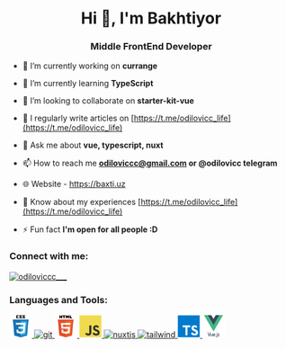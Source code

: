 <h1 align="center">Hi 👋, I'm Bakhtiyor</h1>
<h3 align="center">Middle FrontEnd Developer</h3>

- 🔭 I’m currently working on **currange**

- 🌱 I’m currently learning **TypeScript**

- 👯 I’m looking to collaborate on **starter-kit-vue**

- 📝 I regularly write articles on [https://t.me/odilovicc_life](https://t.me/odilovicc_life)

- 💬 Ask me about **vue, typescript, nuxt**

- 📫 How to reach me **odiloviccc@gmail.com or @odilovicc telegram**

- 🌐 Website - https://baxti.uz

- 📄 Know about my experiences [https://t.me/odilovicc_life](https://t.me/odilovicc_life)

- ⚡ Fun fact **I'm open for all people :D**

<h3 align="left">Connect with me:</h3>
<p align="left">
<a href="https://instagram.com/odiloviccc___" target="blank"><img align="center" src="https://raw.githubusercontent.com/rahuldkjain/github-profile-readme-generator/master/src/images/icons/Social/instagram.svg" alt="odiloviccc___" height="30" width="40" /></a>
</p>

<h3 align="left">Languages and Tools:</h3>
<p align="left"> <a href="https://www.w3schools.com/css/" target="_blank" rel="noreferrer"> <img src="https://raw.githubusercontent.com/devicons/devicon/master/icons/css3/css3-original-wordmark.svg" alt="css3" width="40" height="40"/> </a> <a href="https://git-scm.com/" target="_blank" rel="noreferrer"> <img src="https://www.vectorlogo.zone/logos/git-scm/git-scm-icon.svg" alt="git" width="40" height="40"/> </a> <a href="https://www.w3.org/html/" target="_blank" rel="noreferrer"> <img src="https://raw.githubusercontent.com/devicons/devicon/master/icons/html5/html5-original-wordmark.svg" alt="html5" width="40" height="40"/> </a> <a href="https://developer.mozilla.org/en-US/docs/Web/JavaScript" target="_blank" rel="noreferrer"> <img src="https://raw.githubusercontent.com/devicons/devicon/master/icons/javascript/javascript-original.svg" alt="javascript" width="40" height="40"/> </a> <a href="https://nuxtjs.org/" target="_blank" rel="noreferrer"> <img src="https://www.vectorlogo.zone/logos/nuxtjs/nuxtjs-icon.svg" alt="nuxtjs" width="40" height="40"/> </a> <a href="https://tailwindcss.com/" target="_blank" rel="noreferrer"> <img src="https://www.vectorlogo.zone/logos/tailwindcss/tailwindcss-icon.svg" alt="tailwind" width="40" height="40"/> </a> <a href="https://www.typescriptlang.org/" target="_blank" rel="noreferrer"> <img src="https://raw.githubusercontent.com/devicons/devicon/master/icons/typescript/typescript-original.svg" alt="typescript" width="40" height="40"/> </a> <a href="https://vuejs.org/" target="_blank" rel="noreferrer"> <img src="https://raw.githubusercontent.com/devicons/devicon/master/icons/vuejs/vuejs-original-wordmark.svg" alt="vuejs" width="40" height="40"/> </a> </p>
